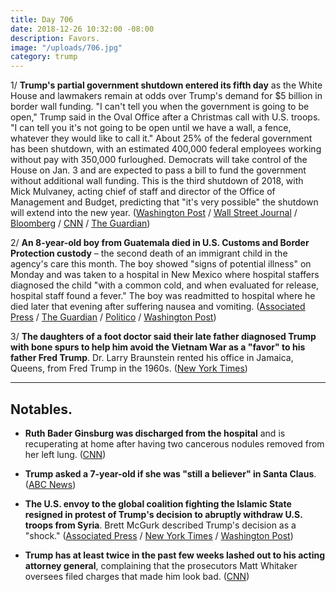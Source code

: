 ```yaml
---
title: Day 706
date: 2018-12-26 10:32:00 -08:00
description: Favors.
image: "/uploads/706.jpg"
category: trump
---
```


1/ **Trump's partial government shutdown entered its fifth day** as the White House and lawmakers remain at odds over Trump's demand for $5 billion in border wall funding. "I can't tell you when the government is going to be open," Trump said in the Oval Office after a Christmas call with U.S. troops. "I can tell you it's not going to be open until we have a wall, a fence, whatever they would like to call it." About 25% of the federal government has been shutdown, with an estimated 400,000 federal employees working without pay with 350,000 furloughed. Democrats will take control of the House on Jan. 3 and are expected to pass a bill to fund the government without additional wall funding. This is the third shutdown of 2018, with Mick Mulvaney, acting chief of staff and director of the Office of Management and Budget, predicting that "it's very possible" the shutdown will extend into the new year. ([Washington Post](https://www.washingtonpost.com/business/2018/12/26/partial-government-shutdown-enters-fifth-day-with-no-end-sight/) / [Wall Street Journal](https://www.wsj.com/articles/u-s-government-shutdown-enters-fifth-day-11545835573) / [Bloomberg](https://www.bloomberg.com/news/articles/2018-12-26/shutdown-enters-fifth-day-amid-impasse-over-trump-s-border-wall) / [CNN](https://www.cnn.com/2018/12/25/politics/trump-shutdown-wall-january/index.html) / [The Guardian](https://www.theguardian.com/us-news/2018/dec/25/donald-trump-government-shutdown-will-not-end-unless-congress-funds-border-wall))

2/ **An 8-year-old boy from Guatemala died in U.S. Customs and Border Protection custody** – the second death of an immigrant child in the agency's care this month. The boy showed "signs of potential illness" on Monday and was taken to a hospital in New Mexico where hospital staffers diagnosed the child "with a common cold, and when evaluated for release, hospital staff found a fever." The boy was readmitted to hospital where he died later that evening after suffering nausea and vomiting. ([Associated Press](https://apnews.com/0a7e7ec16cd743e4840c321a99e005ef) / [The Guardian](https://www.theguardian.com/us-news/2018/dec/25/second-guatemalan-child-dies-detained-us-border-agents) / [Politico](https://www.politico.com/story/2018/12/25/immigration-guatemala-child-dies-1075222) / [Washington Post](https://www.washingtonpost.com/national/health-science/an-8-year-old-migrant-has-died-in-us-custody-on-christmas-day/2018/12/25/b45d387a-0870-11e9-85b6-41c0fe0c5b8f_story.html))

3/ **The daughters of a foot doctor said their late father diagnosed Trump with bone spurs to help him avoid the Vietnam War as a "favor" to his father Fred Trump**. Dr. Larry Braunstein rented his office in Jamaica, Queens, from Fred Trump in the 1960s. ([New York Times](https://www.nytimes.com/2018/12/26/us/politics/trump-vietnam-draft-exemption.html))

---

## Notables.

* **Ruth Bader Ginsburg was discharged from the hospital** and is recuperating at home after having two cancerous nodules removed from her left lung. ([CNN](https://www.cnn.com/2018/12/26/politics/ruth-bader-ginsburg-hospital-release/index.html))

* **Trump asked a 7-year-old if she was "still a believer" in Santa Claus**. ([ABC News](https://abcnews.go.com/Politics/president-trump-asks-year-believes-santa-claus/story?id=60006120))

* **The U.S. envoy to the global coalition fighting the Islamic State resigned in protest of Trump's decision to abruptly withdraw U.S. troops from Syria**. Brett McGurk described Trump's decision as a "shock." ([Associated Press](https://apnews.com/a6be8c68c6b147549083da125d118446) / [New York Times](https://www.nytimes.com/2018/12/22/world/brett-mcgurk-isis-resign.html) / [Washington Post](https://www.washingtonpost.com/world/national-security/us-envoy-to-coalition-fighting-isis-resigns-in-protest-of-trumps-syria-decision/2018/12/22/a5f42bc0-0606-11e9-b5df-5d3874f1ac36_story.html))

* **Trump has at least twice in the past few weeks lashed out to his acting attorney general**, complaining that the prosecutors Matt Whitaker oversees filed charges that made him look bad. ([CNN](https://www.cnn.com/2018/12/21/politics/trump-lashed-out-at-whitaker-after-explosive-cohen-revelations/index.html))